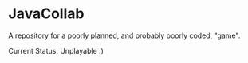# JavaCollab
A repository for a poorly planned, and probably poorly coded, "game".

Current Status: Unplayable :)
